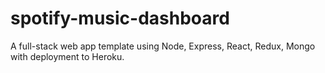 # spotify-music-dashboard
A full-stack web app template using Node, Express, React, Redux, Mongo with deployment to Heroku.
